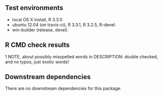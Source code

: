 ## Test environments

* local OS X install, R 3.3.0
* ubuntu 12.04 (on travis-ci), R 3.3.1, R 3.2.5, R-devel.
* win-builder (release, devel)

## R CMD check results

1 NOTE, about possibly misspelled words in DESCRIPTION: double checked, and no typos, just exotic words!

## Downstream dependencies

There are no downstream dependencies for this package.